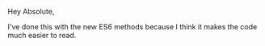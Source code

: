 Hey Absolute,

I've done this with the new ES6 methods because I think it makes the code much easier to read.